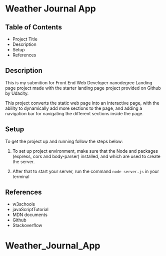 # Weather Journal App

## Table of Contents

- Project Title
- Description
- Setup
- References

## Description

This is my submition for Front End Web Developer nanodegree Landing page project made with the starter landing page project provided on Github by Udacity.

This project converts the static web page into an interactive page, with the ability to dynamically add more sections to the page, and adding a navigation bar for navigating the different sections inside the page.

## Setup

To get the project up and running follow the steps below:

1. To set up project environment, make sure that the Node and packages (express, cors and body-parser) installed, and which are used to create the server.

2. After that to start your server, run the command `node server.js` in your terminal

## References

- w3schools
- javaScriptTutorial
- MDN documents
- Github
- Stackoverflow

# Weather_Journal_App
